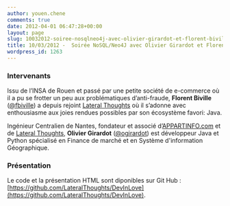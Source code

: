 ```yaml
---
author: youen.chene
comments: true
date: 2012-04-01 06:47:28+00:00
layout: page
slug: 10032012-soiree-nosqlneo4j-avec-olivier-girardot-et-florent-biville
title: 10/03/2012 -  Soirée NoSQL/Neo4J avec Olivier Girardot et Florent Biville
wordpress_id: 1263
---
```


### Intervenants





Issu de l’INSA de Rouen et passé par une petite société de e-commerce où il a pu se frotter un peu aux problématiques d’anti-fraude, **Florent Biville** ([@fbiville](https://twitter.com/#!/fbiville)) a depuis rejoint [Lateral Thoughts](http://www.lateral-thoughts.com/) où il s’adonne avec enthousiasme aux joies rendues possibles par son écosystème favori: Java.





Ingénieur Centralien de Nantes, fondateur et associé d’[APPARTINFO.com](http://www.appartinfo.com/) et de [Lateral Thoughts](http://www.lateral-thoughts.com/), **Olivier Girardot** ([@ogirardot](https://twitter.com/#!/ogirardot)) est développeur Java et Python spécialisé en Finance de marché et en Système d'information Géographique.





### Présentation


Le code et la présentation HTML sont diponibles sur Git Hub : [https://github.com/LateralThoughts/DevInLove](https://github.com/LateralThoughts/DevInLove).
